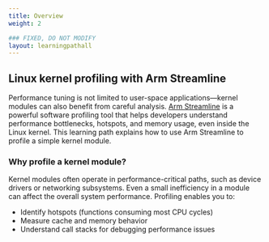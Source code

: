 ```yaml
---
title: Overview
weight: 2

### FIXED, DO NOT MODIFY
layout: learningpathall
---
```


## Linux kernel profiling with Arm Streamline

Performance tuning is not limited to user-space applications—kernel modules can also benefit from careful analysis. [Arm Streamline](https://developer.arm.com/Tools%20and%20Software/Streamline%20Performance%20Analyzer) is a powerful software profiling tool that helps developers understand performance bottlenecks, hotspots, and memory usage, even inside the Linux kernel. This learning path explains how to use Arm Streamline to profile a simple kernel module.

### Why profile a kernel module?

Kernel modules often operate in performance-critical paths, such as device drivers or networking subsystems. Even a small inefficiency in a module can affect the overall system performance. Profiling enables you to:

- Identify hotspots (functions consuming most CPU cycles)  
- Measure cache and memory behavior  
- Understand call stacks for debugging performance issues  

